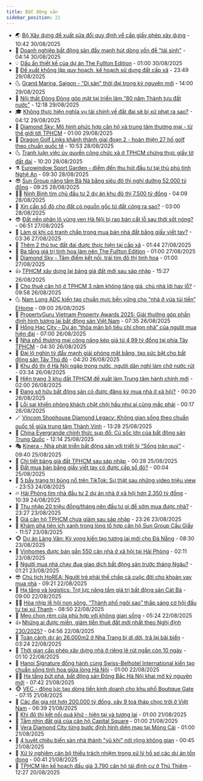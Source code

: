 ```yaml
---
title: Bất động sản
sidebar_position: 21
---
```


<!-- dantri-bat-dong-san:START -->
- 🌏 [Bộ Xây dựng đề xuất sửa đổi quy định về cấp giấy phép xây dựng](https://dantri.com.vn/bat-dong-san/bo-xay-dung-de-xuat-sua-doi-quy-dinh-ve-cap-giay-phep-xay-dung-20250830161809478.htm) - 10:42 30/08/2025
- 👹 [Doanh nghiệp bất động sản đẩy mạnh hút dòng vốn để &quot;tái sinh&quot;](https://dantri.com.vn/bat-dong-san/doanh-nghiep-bat-dong-san-day-manh-hut-dong-von-de-tai-sinh-20250829112902495.htm) - 04:14 30/08/2025
- 💡 [Dấu ấn thiết kế của dự án The Fullton Edition](https://dantri.com.vn/bat-dong-san/dau-an-thiet-ke-cua-du-an-the-fullton-edition-20250829205318275.htm) - 01:00 30/08/2025
- 🌋 [Đề xuất không lập quy hoạch, kế hoạch sử dụng đất cấp xã](https://dantri.com.vn/bat-dong-san/de-xuat-khong-lap-quy-hoach-ke-hoach-su-dung-dat-cap-xa-20250829214648014.htm) - 23:49 29/08/2025
- 🌜 [Grand Marina, Saigon - “Di sản” thời đại trong kỷ nguyên mới](https://dantri.com.vn/bat-dong-san/grand-marina-saigon-di-san-thoi-dai-trong-ky-nguyen-moi-20250829204858939.htm) - 14:00 29/08/2025
- 💃 [Nội thất Đòng Đòng góp mặt tại triển lãm “80 năm Thành tựu đất nước”](https://dantri.com.vn/bat-dong-san/noi-that-dong-dong-gop-mat-tai-trien-lam-80-nam-thanh-tuu-dat-nuoc-20250829181300995.htm) - 12:18 29/08/2025
- 🎓 [Không thực hiện nghĩa vụ tài chính về đất đai sẽ bị xử phạt ra sao?](https://dantri.com.vn/bat-dong-san/khong-thuc-hien-nghia-vu-tai-chinh-ve-dat-dai-se-bi-xu-phat-ra-sao-20250825121908662.htm) - 04:12 29/08/2025
- 🌝 [Diamond Sky: Mô hình phức hợp căn hộ và trung tâm  thương mại - từ thế giới tới TPHCM](https://dantri.com.vn/bat-dong-san/diamond-sky-mo-hinh-phuc-hop-can-ho-va-trung-tam-thuong-mai-tu-the-gioi-toi-tphcm-20250826111740920.htm) - 01:00 29/08/2025
- 🧐 [Dragon Golf Links khánh thành giai đoạn 2 - hoàn thiện 27 hố golf theo chuẩn quốc tế](https://dantri.com.vn/bat-dong-san/dragon-golf-links-khanh-thanh-giai-doan-2-hoan-thien-27-ho-golf-theo-chuan-quoc-te-20250828171844439.htm) - 10:53 28/08/2025
- 🌜 [Tranh luận việc ủy quyền công chức xã ở TPHCM chứng thực giấy tờ đất đai](https://dantri.com.vn/xa-hoi/tranh-luan-viec-uy-quyen-cong-chuc-xa-o-tphcm-chung-thuc-giay-to-dat-dai-20250828140240834.htm) - 10:20 28/08/2025
- ⚗️ [Eurowindow Sport Garden - điểm đến thu hút đầu tư tại thủ phủ tỉnh Nghệ An](https://dantri.com.vn/bat-dong-san/eurowindow-sport-garden-diem-den-thu-hut-dau-tu-tai-thu-phu-tinh-nghe-an-20250828155435187.htm) - 09:30 28/08/2025
- 😎 [Sun Group nâng tầm Bà Nà bằng siêu đô thị nghỉ dưỡng 52.000 tỷ đồng](https://dantri.com.vn/bat-dong-san/sun-group-nang-tam-ba-na-bang-sieu-do-thi-nghi-duong-52000-ty-dong-20250828154925526.htm) - 09:25 28/08/2025
- 🧑‍🏫 [Ninh Bình tìm chủ đầu tư 2 dự án khu đô thị 7.500 tỷ đồng](https://dantri.com.vn/bat-dong-san/ninh-binh-tim-chu-dau-tu-2-du-an-khu-do-thi-7500-ty-dong-20250828033430557.htm) - 04:09 28/08/2025
- 💪 [Xin cấp sổ đỏ cho đất có nguồn gốc từ đất công ra sao?](https://dantri.com.vn/bat-dong-san/xin-cap-so-do-cho-dat-co-nguon-goc-tu-dat-cong-ra-sao-20250819143832068.htm) - 03:00 28/08/2025
- 😎 [Đất nền phân lô vùng ven Hà Nội bị rao bán cắt lỗ sau thời sốt nóng?](https://dantri.com.vn/bat-dong-san/dat-nen-phan-lo-vung-ven-ha-noi-bi-rao-ban-cat-lo-sau-thoi-sot-nong-20250826023929222.htm) - 06:51 27/08/2025
- 🧠 [Làm gì khi có tranh chấp trong mua bán nhà đất bằng giấy viết tay?](https://dantri.com.vn/bat-dong-san/lam-gi-khi-co-tranh-chap-trong-mua-ban-nha-dat-bang-giay-viet-tay-20250826154345757.htm) - 03:36 27/08/2025
- 🧰 [Thêm 2 thủ tục đất đai được thực hiện tại cấp xã](https://dantri.com.vn/bat-dong-san/them-2-thu-tuc-dat-dai-duoc-thuc-hien-tai-cap-xa-20250827025516056.htm) - 01:44 27/08/2025
- 🤩 [Ba tầng giá trị tinh hoa làm nên The Fullton Edition](https://dantri.com.vn/bat-dong-san/ba-tang-gia-tri-tinh-hoa-lam-nen-the-fullton-edition-20250826221906206.htm) - 01:00 27/08/2025
- 🦆 [Diamond Sky - Tâm điểm kết nối, trái tim đô thị tinh hoa](https://dantri.com.vn/bat-dong-san/diamond-sky-tam-diem-ket-noi-trai-tim-do-thi-tinh-hoa-20250826145318475.htm) - 01:00 27/08/2025
- 👍 [TPHCM xây dựng lại bảng giá đất mới sau sáp nhập](https://dantri.com.vn/bat-dong-san/tphcm-xay-dung-lai-bang-gia-dat-moi-sau-sap-nhap-20250826210901308.htm) - 15:27 26/08/2025
- 🙉 [Cho thuê căn hộ ở TPHCM 3 năm không tăng giá, chủ nhà lời hay lỗ?](https://dantri.com.vn/bat-dong-san/cho-thue-can-ho-o-tphcm-3-nam-khong-tang-gia-chu-nha-loi-hay-lo-20250826144311238.htm) - 09:58 26/08/2025
- 🌜 [Nam Long ADC kiến tạo chuẩn mực bền vững cho “nhà ở vừa túi tiền” EHome](https://dantri.com.vn/bat-dong-san/nam-long-adc-kien-tao-chuan-muc-ben-vung-cho-nha-o-vua-tui-tien-ehome-20250826151556546.htm) - 09:00 26/08/2025
- 🌋 [PropertyGuru Vietnam Property Awards 2025: Giải thưởng góp phần định hình tương lai bất động sản Việt Nam](https://dantri.com.vn/bat-dong-san/propertyguru-vietnam-property-awards-2025-giai-thuong-gop-phan-dinh-hinh-tuong-lai-bat-dong-san-viet-nam-20250826141248170.htm) - 07:35 26/08/2025
- 🥰 [Hồng Hạc City - Dự án “thỏa mãn bộ tiêu chí chọn nhà” của người mua hiện đại](https://dantri.com.vn/bat-dong-san/hong-hac-city-du-an-thoa-man-bo-tieu-chi-chon-nha-cua-nguoi-mua-hien-dai-20250826125611104.htm) - 07:00 26/08/2025
- 💯 [Nhà phố thương mại công năng kép giá từ 4,99 tỷ đồng tại phía Tây TPHCM](https://dantri.com.vn/bat-dong-san/nha-pho-thuong-mai-cong-nang-kep-gia-tu-499-ty-dong-tai-phia-tay-tphcm-20250826112514575.htm) - 04:30 26/08/2025
- 🤩 [Đại lộ nghìn tỷ đẩy mạnh giải phóng mặt bằng, tạo sức bật cho bất động sản Tây Thủ đô](https://dantri.com.vn/bat-dong-san/dai-lo-nghin-ty-day-manh-giai-phong-mat-bang-tao-suc-bat-cho-bat-dong-san-tay-thu-do-20250826105444054.htm) - 04:20 26/08/2025
- 💄 [Khu đô thị ở Hà Nội ngập trong nước, người dân nghỉ làm chờ nước rút](https://dantri.com.vn/bat-dong-san/khu-do-thi-o-ha-noi-ngap-trong-nuoc-nguoi-dan-nghi-lam-cho-nuoc-rut-20250826102932041.htm) - 03:34 26/08/2025
- 🦍 [Hiện trạng 3 khu đất TPHCM đề xuất làm Trung tâm hành chính mới](https://dantri.com.vn/bat-dong-san/hien-trang-3-khu-dat-tphcm-de-xuat-lam-trung-tam-hanh-chinh-moi-20250822173357306.htm) - 02:00 26/08/2025
- 🎡 [Đang sở hữu bất động sản có được đăng ký mua nhà ở xã hội?](https://dantri.com.vn/bat-dong-san/dang-so-huu-bat-dong-san-co-duoc-dang-ky-mua-nha-o-xa-hoi-20250822152651290.htm) - 00:20 26/08/2025
- 🐎 [Lỗi sai khiến phòng khách chật chội hầu như ai cũng mắc phải](https://dantri.com.vn/bat-dong-san/loi-sai-khien-phong-khach-chat-choi-hau-nhu-ai-cung-mac-phai-20250825230329492.htm) - 00:17 26/08/2025
- 🪄 [Vincom Shophouse Diamond Legacy: Không gian sống theo chuẩn quốc tế giữa trung tâm Thành Vinh](https://dantri.com.vn/bat-dong-san/vincom-shophouse-diamond-legacy-khong-gian-song-theo-chuan-quoc-te-giua-trung-tam-thanh-vinh-20250825195451814.htm) - 13:28 25/08/2025
- 💼 [China Evergrande chính thức sụp đổ: Cú sốc lớn của bất động sản Trung Quốc](https://dantri.com.vn/bat-dong-san/china-evergrande-chinh-thuc-sup-do-cu-soc-lon-cua-bat-dong-san-trung-quoc-20250825191051365.htm) - 12:14 25/08/2025
- 🎭 [Kinera - Nhà phát triển bất động sản với triết lý “Sống trân quý”](https://dantri.com.vn/bat-dong-san/kinera-nha-phat-trien-bat-dong-san-voi-triet-ly-song-tran-quy-20250825161225988.htm) - 09:40 25/08/2025
- 🐻 [Chi tiết bảng giá đất TPHCM sau sáp nhập](https://dantri.com.vn/bat-dong-san/chi-tiet-bang-gia-dat-tphcm-sau-sap-nhap-20250825071557986.htm) - 00:28 25/08/2025
- 💃 [Đất mua bán bằng giấy viết tay có được cấp sổ đỏ?](https://dantri.com.vn/bat-dong-san/dat-mua-ban-bang-giay-viet-tay-co-duoc-cap-so-do-20250825030833728.htm) - 00:04 25/08/2025
- 🦣 [5 bẫy trang trí bùng nổ trên TikTok: Sự thật sau những video triệu view](https://dantri.com.vn/bat-dong-san/5-bay-trang-tri-bung-no-tren-tiktok-su-that-sau-nhung-video-trieu-view-20250824210818449.htm) - 23:53 24/08/2025
- 🔥 [Hải Phòng tìm nhà đầu tư 2 dự án nhà ở xã hội hơn 2.350 tỷ đồng](https://dantri.com.vn/bat-dong-san/hai-phong-tim-nha-dau-tu-2-du-an-nha-o-xa-hoi-hon-2350-ty-dong-20250824135254076.htm) - 10:39 24/08/2025
- 🤩 [Thu nhập 20 triệu đồng/tháng nên đầu tư gì để sớm mua được nhà?](https://dantri.com.vn/kinh-doanh/thu-nhap-20-trieu-dongthang-nen-dau-tu-gi-de-som-mua-duoc-nha-20250815150457809.htm) - 23:27 23/08/2025
- 🥳 [Giá căn hộ TPHCM chưa giảm sau sáp nhập](https://dantri.com.vn/bat-dong-san/gia-can-ho-tphcm-chua-giam-sau-sap-nhap-20250823163705022.htm) - 23:26 23/08/2025
- 🤗 [Khám phá tiện ích xanh trong lòng tổ hợp căn hộ Sun Group Cầu Giấy](https://dantri.com.vn/bat-dong-san/kham-pha-tien-ich-xanh-trong-long-to-hop-can-ho-sun-group-cau-giay-20250823182610263.htm) - 11:57 23/08/2025
- 🐵 [Dự án Làng Vân: Kỳ vọng kiến tạo tương lai mới cho Đà Nẵng](https://dantri.com.vn/bat-dong-san/du-an-lang-van-ky-vong-kien-tao-tuong-lai-moi-cho-da-nang-20250823140402709.htm) - 08:30 23/08/2025
- 🤖 [Vinhomes được bán gần 550 căn nhà ở xã hội tại Hải Phòng](https://dantri.com.vn/bat-dong-san/vinhomes-duoc-ban-gan-550-can-nha-o-xa-hoi-tai-hai-phong-20250822013431286.htm) - 02:11 23/08/2025
- 👺 [Người mua nhà chạy đua giao dịch bất động sản trước tháng Ngâu?](https://dantri.com.vn/bat-dong-san/nguoi-mua-nha-chay-dua-giao-dich-bat-dong-san-truoc-thang-ngau-20250822164924987.htm) - 01:21 23/08/2025
- 😎 [Chủ tịch HoREA: Người trẻ phải thế chấp cả cuộc đời cho khoản vay mua nhà](https://dantri.com.vn/bat-dong-san/chu-tich-horea-nguoi-tre-phai-the-chap-ca-cuoc-doi-cho-khoan-vay-mua-nha-20250822113635321.htm) - 09:21 22/08/2025
- 🤠 [Hạ tầng và logistics: Trợ lực nâng tầm giá trị bất động sản Cát Bà](https://dantri.com.vn/bat-dong-san/ha-tang-va-logistics-tro-luc-nang-tam-gia-tri-bat-dong-san-cat-ba-20250822151950185.htm) - 09:00 22/08/2025
- 👨‍🏫 [Hòa nhịp lễ hội non sông, “Thành phố ngôi sao” thắp sáng cơ hội đầu tư tại xứ Thanh](https://dantri.com.vn/bat-dong-san/hoa-nhip-le-hoi-non-song-thanh-pho-ngoi-sao-thap-sang-co-hoi-dau-tu-tai-xu-thanh-20250822151529867.htm) - 08:50 22/08/2025
- 🧰 [Mẹo chọn rèm cửa phù hợp với không gian sống](https://dantri.com.vn/bat-dong-san/meo-chon-rem-cua-phu-hop-voi-khong-gian-song-20250820144417182.htm) - 05:24 22/08/2025
- 👍 [Những ai được miễn, giảm tiền thuê đất mới nhất theo Nghị định 230/2025?](https://dantri.com.vn/bat-dong-san/nhung-ai-duoc-mien-giam-tien-thue-dat-moi-nhat-theo-nghi-dinh-2302025-20250821112120631.htm) - 04:56 22/08/2025
- 🌈 [Toàn cảnh dự án 26.000m2 ở Nha Trang bị di dời, trả lại bãi biển](https://dantri.com.vn/bat-dong-san/toan-canh-du-an-26000m2-o-nha-trang-bi-di-doi-tra-lai-bai-bien-20250820173243781.htm) - 03:24 22/08/2025
- 🐲 [Thời gian cấp phép xây dựng nhà ở riêng lẻ rút ngắn còn 10 ngày](https://dantri.com.vn/bat-dong-san/thoi-gian-cap-phep-xay-dung-nha-o-rieng-le-rut-ngan-con-10-ngay-20250822020913845.htm) - 01:10 22/08/2025
- 💄 [Hanoi Signature đồng hành cùng Swiss-Belhotel International kiến tạo chuẩn sống tinh hoa giữa lòng Hà Nội](https://dantri.com.vn/bat-dong-san/hanoi-signature-dong-hanh-cung-swiss-belhotel-international-kien-tao-chuan-song-tinh-hoa-giua-long-ha-noi-20250822000309454.htm) - 01:00 22/08/2025
- 👨‍🏫 [Hạ tầng bứt phá, bất động sản Đông Bắc Hà Nội khai mở kỷ nguyên mới](https://dantri.com.vn/bat-dong-san/ha-tang-but-pha-bat-dong-san-dong-bac-ha-noi-khai-mo-ky-nguyen-moi-20250821142833811.htm) - 07:42 21/08/2025
- 🐵 [VEC - động lực tạo dòng tiền kinh doanh cho khu phố Boutique Gate](https://dantri.com.vn/bat-dong-san/vec-dong-luc-tao-dong-tien-kinh-doanh-cho-khu-pho-boutique-gate-20250821140505119.htm) - 07:15 21/08/2025
- 🎉 [Các đại gia rót hơn 200.000 tỷ đồng, xây 9 toà tháp chọc trời ở Việt Nam](https://dantri.com.vn/bat-dong-san/cac-dai-gia-rot-hon-200000-ty-dong-xay-9-toa-thap-choc-troi-o-viet-nam-20250821095259016.htm) - 06:39 21/08/2025
- 💫 [Khi đô thị kết nối quá khứ - hiện tại và tương lai](https://dantri.com.vn/bat-dong-san/khi-do-thi-ket-noi-qua-khu-hien-tai-va-tuong-lai-20250820231407389.htm) - 01:00 21/08/2025
- 🦄 [Tầm nhìn đắt giá của căn hộ Capital Square](https://dantri.com.vn/bat-dong-san/tam-nhin-dat-gia-cua-can-ho-capital-square-20250820232040718.htm) - 01:00 21/08/2025
- 🌮 [Vera Diamond City từng bước định hình diện mạo tại Móng Cái](https://dantri.com.vn/bat-dong-san/vera-diamond-city-tung-buoc-dinh-hinh-dien-mao-tai-mong-cai-20250820230415607.htm) - 01:00 21/08/2025
- 💯 [4 tuyệt chiêu biến sàn nhà thành &quot;vũ khí&quot; nới rộng không gian](https://dantri.com.vn/bat-dong-san/4-tuyet-chieu-bien-san-nha-thanh-vu-khi-noi-rong-khong-gian-20250820001211484.htm) - 00:45 21/08/2025
- 🌊 [Xử lý nghiêm cán bộ thiếu trách nhiệm trong xử lý hồ sơ các dự án tồn đọng](https://dantri.com.vn/bat-dong-san/xu-ly-nghiem-can-bo-thieu-trach-nhiem-trong-xu-ly-ho-so-cac-du-an-ton-dong-20250821004515756.htm) - 00:41 21/08/2025
- 🤖 [TPHCM lên kế hoạch đấu giá 3.790 căn hộ tái định cư ở Thủ Thiêm](https://dantri.com.vn/xa-hoi/tphcm-len-ke-hoach-dau-gia-3790-can-ho-tai-dinh-cu-o-thu-thiem-20250820191231068.htm) - 12:27 20/08/2025<!-- dantri-bat-dong-san:END -->
